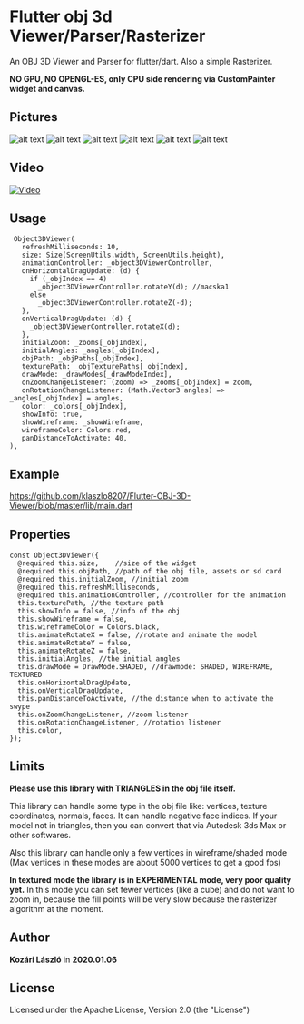 # Flutter obj 3d Viewer/Parser/Rasterizer

An OBJ 3D Viewer and Parser for flutter/dart. Also a simple Rasterizer. 

**NO GPU, NO OPENGL-ES, only CPU side rendering via CustomPainter widget and canvas.**

## Pictures

![alt text](https://raw.githubusercontent.com/klaszlo8207/Flutter-OBJ-3D-Viewer/master/pix/p2.jpg)
![alt text](https://raw.githubusercontent.com/klaszlo8207/Flutter-OBJ-3D-Viewer/master/pix/p3.jpg)
![alt text](https://raw.githubusercontent.com/klaszlo8207/Flutter-OBJ-3D-Viewer/master/pix/p4.jpg)
![alt text](https://raw.githubusercontent.com/klaszlo8207/Flutter-OBJ-3D-Viewer/master/pix/p5.jpg)
![alt text](https://raw.githubusercontent.com/klaszlo8207/Flutter-OBJ-3D-Viewer/master/pix/p6.jpg)
![alt text](https://raw.githubusercontent.com/klaszlo8207/Flutter-OBJ-3D-Viewer/master/pix/p7.jpg)

## Video


[![Video](http://img.youtube.com/vi/q4wVxLKzqqs/0.jpg)](https://www.youtube.com/watch?v=q4wVxLKzqqs)


## Usage
```
 Object3DViewer(
   refreshMilliseconds: 10,
   size: Size(ScreenUtils.width, ScreenUtils.height),
   animationController: _object3DViewerController,
   onHorizontalDragUpdate: (d) {
     if (_objIndex == 4)
       _object3DViewerController.rotateY(d); //macska1
     else
       _object3DViewerController.rotateZ(-d);
   },
   onVerticalDragUpdate: (d) {
     _object3DViewerController.rotateX(d);
   },
   initialZoom: _zooms[_objIndex],
   initialAngles: _angles[_objIndex],
   objPath: _objPaths[_objIndex],
   texturePath: _objTexturePaths[_objIndex],
   drawMode: _drawModes[_drawModeIndex],
   onZoomChangeListener: (zoom) => _zooms[_objIndex] = zoom,
   onRotationChangeListener: (Math.Vector3 angles) => _angles[_objIndex] = angles,
   color: _colors[_objIndex],
   showInfo: true,
   showWireframe: _showWireframe,
   wireframeColor: Colors.red,
   panDistanceToActivate: 40,
),
```

## Example

https://github.com/klaszlo8207/Flutter-OBJ-3D-Viewer/blob/master/lib/main.dart
            
## Properties
  ```
  const Object3DViewer({
    @required this.size,    //size of the widget
    @required this.objPath, //path of the obj file, assets or sd card
    @required this.initialZoom, //initial zoom
    @required this.refreshMilliseconds, 
    @required this.animationController, //controller for the animation
    this.texturePath, //the texture path
    this.showInfo = false, //info of the obj
    this.showWireframe = false,
    this.wireframeColor = Colors.black,
    this.animateRotateX = false, //rotate and animate the model
    this.animateRotateY = false,
    this.animateRotateZ = false,
    this.initialAngles, //the initial angles
    this.drawMode = DrawMode.SHADED, //drawmode: SHADED, WIREFRAME, TEXTURED
    this.onHorizontalDragUpdate, 
    this.onVerticalDragUpdate,
    this.panDistanceToActivate, //the distance when to activate the swype
    this.onZoomChangeListener, //zoom listener
    this.onRotationChangeListener, //rotation listener
    this.color,
  });
```  
## Limits            

**Please use this library with TRIANGLES in the obj file itself.**

This library can handle some type in the obj file like: vertices, texture coordinates, normals, faces. 
It can handle negative face indices. If your model not in triangles, then you can convert that via Autodesk 3ds Max or other softwares.

Also this library can handle only a few vertices in wireframe/shaded mode (Max vertices in these modes are about 5000 vertices to get a good fps)

**In textured mode the library is in EXPERIMENTAL mode, very poor quality yet.** 
In this mode you can set fewer vertices (like a cube) and do not want to zoom in, because the fill points will be very slow because the rasterizer algorithm at the moment. 

## Author

**Kozári László** in **2020.01.06**

## License

Licensed under the Apache License, Version 2.0 (the "License")

